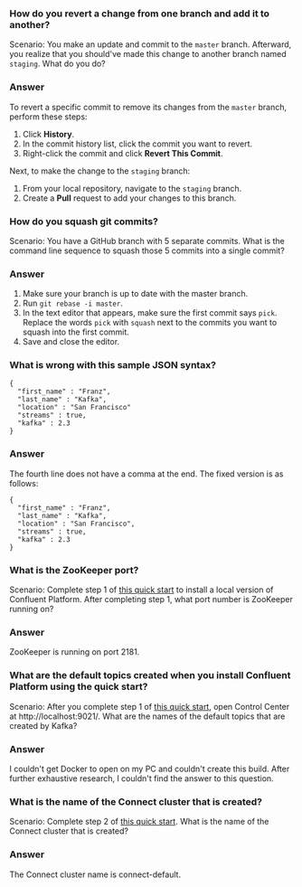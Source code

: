 ### How do you revert a change from one branch and add it to another?
Scenario: You make an update and commit to the `master` branch. Afterward, you realize that you should've made this 
change to another branch named `staging`. What do you do? 

### Answer
To revert a specific commit to remove its changes from the `master` branch, perform these steps:

1. Click **History**.
1. In the commit history list, click the commit you want to revert.
1. Right-click the commit and click **Revert This Commit**.

Next, to make the change to the `staging` branch:

1. From your local repository, navigate to the `staging` branch. 
1. Create a **Pull** request to add your changes to this branch.

### How do you squash git commits?
Scenario: You have a GitHub branch with 5 separate commits. What is the command line sequence to squash those 5 commits 
into a single commit?

### Answer
1. Make sure your branch is up to date with the master branch.
1. Run `git rebase -i master`.
1. In the text editor that appears, make sure the first commit says `pick`. Replace the words `pick` with `squash` next to the commits you want to squash into the first commit.
1. Save and close the editor.

### What is wrong with this sample JSON syntax?

```
{
  "first_name" : "Franz",
  "last_name" : "Kafka",
  "location" : "San Francisco"
  "streams" : true,
  "kafka" : 2.3 
}
```
### Answer
The fourth line does not have a comma at the end. The fixed version is as follows:

```
{
  "first_name" : "Franz",
  "last_name" : "Kafka",
  "location" : "San Francisco",
  "streams" : true,
  "kafka" : 2.3 
}
```

### What is the ZooKeeper port?

Scenario: Complete step 1 of [this quick start](https://docs.confluent.io/current/quickstart/ce-docker-quickstart.html) to 
install a local version of Confluent Platform. After completing step 1, what port number is ZooKeeper running on?

### Answer 
ZooKeeper is running on port 2181.

### What are the default topics created when you install Confluent Platform using the quick start?

Scenario: After you complete step 1 of [this quick start](https://docs.confluent.io/current/quickstart/ce-docker-quickstart.html), 
open Control Center at http://localhost:9021/. What are the names of the default topics that are created by Kafka?

### Answer
I couldn't get Docker to open on my PC and couldn't create this build. After further exhaustive research, I couldn't find the answer to this question. 

### What is the name of the Connect cluster that is created?

Scenario: Complete step 2 of [this quick start](https://docs.confluent.io/current/quickstart/ce-docker-quickstart.html). 
What is the name of the Connect cluster that is created?

### Answer
The Connect cluster name is connect-default.

